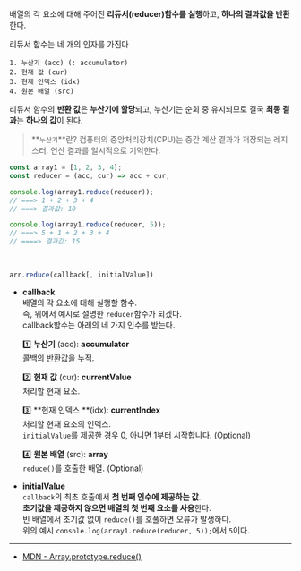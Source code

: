 배열의 각 요소에 대해 주어진 **리듀서(reducer)함수를 실행**하고, **하나의 결과값을 반환**한다.

리듀서 함수는 네 개의 인자를 가진다
```
1. 누산기 (acc) (: accumulator)
2. 현재 값 (cur)
3. 현재 인덱스 (idx)
4. 원본 배열 (src)
```
리듀서 함수의 **반환 값**은 **누산기에 할당**되고, 누산기는 순회 중 유지되므로 결국 **최종 결과**는 **하나의 값**이 된다.
> **`누산기`**란?
컴퓨터의 중앙처리장치(CPU)는 중간 계산 결과가 저장되는 레지스터. 
연산 결과를 일시적으로 기억한다.

```javascript
const array1 = [1, 2, 3, 4];
const reducer = (acc, cur) => acc + cur;

console.log(array1.reduce(reducer));
// ===> 1 + 2 + 3 + 4
// ===> 결과값: 10

console.log(array1.reduce(reducer, 5));
// ===> 5 + 1 + 2 + 3 + 4
// ====> 결과값: 15
```

<br/>

```javascript
arr.reduce(callback[, initialValue])
````
- **callback**   
배열의 각 요소에 대해 실행할 함수.   
즉, 위에서 예시로 설명한 `reducer`함수가 되겠다.   
callback함수는 아래의 네 가지 인수를 받는다.   

  1️⃣ **누산기** (acc): **accumulator**   
      콜백의 반환값을 누적.   
      
  2️⃣ **현재 값** (cur): **currentValue**   
      처리할 현재 요소.   
      
  3️⃣ **현재 인덱스 **(idx): **currentIndex**   
      처리할 현재 요소의 인덱스.   
      `initialValue`를 제공한 경우 0, 아니면 1부터 시작합니다. (Optional)   
      
  4️⃣ **원본 배열** (src): **array**   
      `reduce()`를 호출한 배열. (Optional)   

- **initialValue**     
`callback`의 최초 호출에서 **첫 번째 인수에 제공하는 값**.     
**초기값을 제공하지 않으면 배열의 첫 번째 요소를 사용**한다.      
빈 배열에서 초기값 없이 `reduce()`를 호풀하면 오류가 발생하다.     
위의 예시 `console.log(array1.reduce(reducer, 5));`에서 `5`이다.      



***
- [MDN - Array.prototype.reduce()](https://developer.mozilla.org/ko/docs/Web/JavaScript/Reference/Global_Objects/Array/Reduce)
